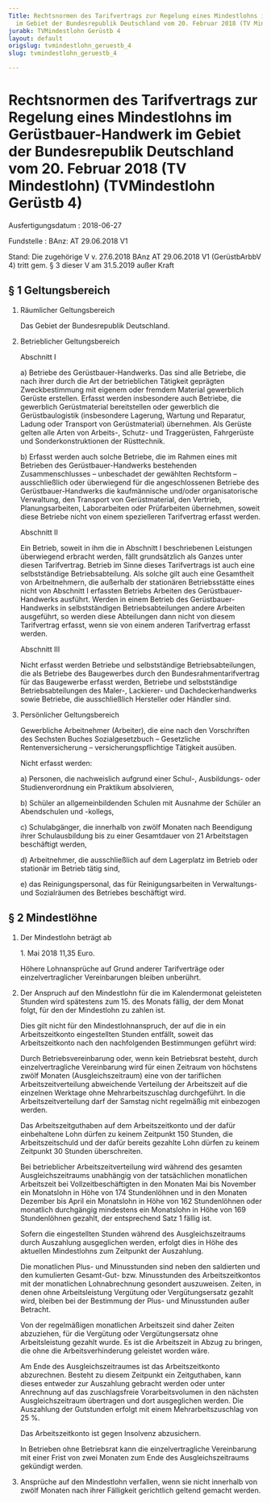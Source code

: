 ```yaml
---
Title: Rechtsnormen des Tarifvertrags zur Regelung eines Mindestlohns im Gerüstbauer-Handwerk
  im Gebiet der Bundesrepublik Deutschland vom 20. Februar 2018 (TV Mindestlohn)
jurabk: TVMindestlohn Gerüstb 4
layout: default
origslug: tvmindestlohn_geruestb_4
slug: tvmindestlohn_geruestb_4

---
```


# Rechtsnormen des Tarifvertrags zur Regelung eines Mindestlohns im Gerüstbauer-Handwerk im Gebiet der Bundesrepublik Deutschland vom 20. Februar 2018 (TV Mindestlohn) (TVMindestlohn Gerüstb 4)

Ausfertigungsdatum
:   2018-06-27

Fundstelle
:   BAnz: AT 29.06.2018 V1

Stand: Die zugehörige V v. 27.6.2018 BAnz AT 29.06.2018 V1 (GerüstbArbbV 4) tritt gem. § 3 dieser V am 31.5.2019 außer Kraft

## § 1 Geltungsbereich


1.  Räumlicher Geltungsbereich

    Das Gebiet der Bundesrepublik Deutschland.


2.  Betrieblicher Geltungsbereich

    Abschnitt I

    a)  Betriebe des Gerüstbauer-Handwerks. Das sind alle Betriebe, die nach
        ihrer durch die Art der betrieblichen Tätigkeit geprägten
        Zweckbestimmung mit eigenem oder fremdem Material gewerblich Gerüste
        erstellen. Erfasst
        werden insbesondere auch Betriebe, die gewerblich Gerüstmaterial
        bereitstellen oder gewerblich die Gerüstbaulogistik (insbesondere
        Lagerung, Wartung und Reparatur, Ladung oder Transport von
        Gerüstmaterial) übernehmen. Als Gerüste gelten alle Arten von
        Arbeits-, Schutz- und Traggerüsten, Fahrgerüste und
        Sonderkonstruktionen der Rüsttechnik.


    b)  Erfasst werden auch solche Betriebe, die im Rahmen eines mit Betrieben
        des Gerüstbauer-Handwerks bestehenden Zusammenschlusses – unbeschadet
        der gewählten Rechtsform – ausschließlich oder überwiegend für die
        angeschlossenen Betriebe des Gerüstbauer-Handwerks die kaufmännische
        und/oder organisatorische Verwaltung, den Transport von
        Gerüstmaterial, den Vertrieb, Planungsarbeiten, Laborarbeiten oder
        Prüfarbeiten übernehmen, soweit diese Betriebe nicht von einem
        spezielleren Tarifvertrag erfasst werden.




    Abschnitt II

    Ein Betrieb, soweit in ihm die in Abschnitt I beschriebenen Leistungen
    überwiegend erbracht werden, fällt grundsätzlich als Ganzes unter
    diesen Tarifvertrag. Betrieb im Sinne dieses Tarifvertrags ist auch
    eine selbstständige Betriebsabteilung. Als solche gilt auch eine
    Gesamtheit von Arbeitnehmern, die außerhalb der stationären
    Betriebsstätte eines nicht von Abschnitt I erfassten Betriebs Arbeiten
    des Gerüstbauer-Handwerks ausführt. Werden in einem Betrieb des
    Gerüstbauer-Handwerks in selbstständigen Betriebsabteilungen andere
    Arbeiten ausgeführt, so werden diese Abteilungen dann nicht von diesem
    Tarifvertrag erfasst, wenn sie von einem anderen Tarifvertrag erfasst
    werden.

    Abschnitt III

    Nicht erfasst werden Betriebe und selbstständige Betriebsabteilungen,
    die als Betriebe des Baugewerbes durch den Bundesrahmentarifvertrag
    für das Baugewerbe erfasst werden, Betriebe und selbstständige
    Betriebsabteilungen des Maler-, Lackierer- und Dachdeckerhandwerks
    sowie Betriebe, die ausschließlich Hersteller oder Händler sind.


3.  Persönlicher Geltungsbereich

    Gewerbliche Arbeitnehmer (Arbeiter), die eine nach den Vorschriften
    des Sechsten Buches Sozialgesetzbuch
    – Gesetzliche Rentenversicherung – versicherungspflichtige Tätigkeit
    ausüben.

    Nicht erfasst werden:

    a)  Personen, die nachweislich aufgrund einer Schul-, Ausbildungs- oder
        Studienverordnung ein Praktikum absolvieren,


    b)  Schüler an allgemeinbildenden Schulen mit Ausnahme der Schüler an
        Abendschulen und -kollegs,


    c)  Schulabgänger, die innerhalb von zwölf Monaten nach Beendigung ihrer
        Schulausbildung bis zu einer Gesamtdauer von 21 Arbeitstagen
        beschäftigt werden,


    d)  Arbeitnehmer, die ausschließlich auf dem Lagerplatz im Betrieb oder
        stationär im Betrieb tätig sind,


    e)  das Reinigungspersonal, das für Reinigungsarbeiten in Verwaltungs- und
        Sozialräumen des Betriebes beschäftigt wird.








## § 2 Mindestlöhne


1.  Der Mindestlohn beträgt ab

    1\. Mai 2018 11,35 Euro.

    Höhere Lohnansprüche auf Grund anderer Tarifverträge oder
    einzelvertraglicher Vereinbarungen bleiben unberührt.


2.  Der Anspruch auf den Mindestlohn für die im Kalendermonat geleisteten
    Stunden wird spätestens zum 15. des Monats fällig, der dem Monat
    folgt, für den der Mindestlohn zu zahlen ist.

    Dies gilt nicht für den Mindestlohnanspruch, der auf die in ein
    Arbeitszeitkonto eingestellten Stunden entfällt, soweit das
    Arbeitszeitkonto nach den nachfolgenden Bestimmungen geführt wird:

    Durch Betriebsvereinbarung oder, wenn kein Betriebsrat besteht, durch
    einzelvertragliche Vereinbarung wird für einen Zeitraum von höchstens
    zwölf Monaten (Ausgleichszeitraum) eine von der tariflichen
    Arbeitszeitverteilung abweichende Verteilung der Arbeitszeit auf die
    einzelnen Werktage ohne Mehrarbeitszuschlag durchgeführt. In die
    Arbeitszeitverteilung darf der Samstag nicht regelmäßig mit einbezogen
    werden.

    Das Arbeitszeitguthaben auf dem Arbeitszeitkonto und der dafür
    einbehaltene Lohn dürfen zu keinem Zeitpunkt
    150 Stunden, die Arbeitszeitschuld und der dafür bereits gezahlte Lohn
    dürfen zu keinem Zeitpunkt 30 Stunden überschreiten.

    Bei betrieblicher Arbeitszeitverteilung wird während des gesamten
    Ausgleichszeitraums unabhängig von der tatsächlichen monatlichen
    Arbeitszeit bei Vollzeitbeschäftigten in den Monaten Mai bis November
    ein Monatslohn in Höhe von 174 Stundenlöhnen und in den Monaten
    Dezember bis April ein Monatslohn in Höhe von 162 Stundenlöhnen oder
    monatlich durchgängig mindestens ein Monatslohn in Höhe von 169
    Stundenlöhnen gezahlt, der entsprechend Satz 1 fällig ist.

    Sofern die eingestellten Stunden während des Ausgleichszeitraums durch
    Auszahlung ausgeglichen werden, erfolgt dies in Höhe des aktuellen
    Mindestlohns zum Zeitpunkt der Auszahlung.

    Die monatlichen Plus- und Minusstunden sind neben den saldierten und
    den kumulierten Gesamt-Gut- bzw. Minusstunden des Arbeitszeitkontos
    mit der monatlichen Lohnabrechnung gesondert auszuweisen. Zeiten, in
    denen ohne Arbeitsleistung Vergütung oder Vergütungsersatz gezahlt
    wird, bleiben bei der Bestimmung der Plus- und Minusstunden außer
    Betracht.

    Von der regelmäßigen monatlichen Arbeitszeit sind daher Zeiten
    abzuziehen, für die Vergütung oder Vergütungsersatz ohne
    Arbeitsleistung gezahlt wurde. Es ist die Arbeitszeit in Abzug zu
    bringen, die ohne die Arbeitsverhinderung geleistet worden wäre.

    Am Ende des Ausgleichszeitraumes ist das Arbeitszeitkonto abzurechnen.
    Besteht zu diesem Zeitpunkt ein Zeitguthaben, kann dieses entweder zur
    Auszahlung gebracht werden oder unter Anrechnung auf das
    zuschlagsfreie Vorarbeitsvolumen in den nächsten Ausgleichszeitraum
    übertragen und dort ausgeglichen werden. Die Auszahlung der Gutstunden
    erfolgt mit einem Mehrarbeitszuschlag von 25 %.

    Das Arbeitszeitkonto ist gegen Insolvenz abzusichern.

    In Betrieben ohne Betriebsrat kann die einzelvertragliche Vereinbarung
    mit einer Frist von zwei Monaten zum Ende des Ausgleichszeitraums
    gekündigt werden.


3.  Ansprüche auf den Mindestlohn verfallen, wenn sie nicht innerhalb von
    zwölf Monaten nach ihrer Fälligkeit gerichtlich geltend gemacht
    werden.




